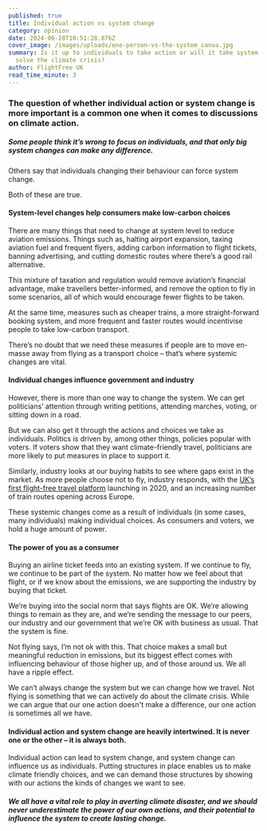 ```yaml
---
published: true
title: Individual action vs system change
category: opinion
date: 2024-06-28T10:51:28.876Z
cover_image: /images/uploads/one-person-vs-the-system_canva.jpg
summary: Is it up to individuals to take action or will it take system change to
  solve the climate crisis?
author: FlightFree UK
read_time_minute: 3
---
```

### The question of whether individual action or system change is more important is a common one when it comes to discussions on climate action.

##### Some people think it’s wrong to focus on individuals, and that only big system changes can make any difference.

Others say that individuals changing their behaviour can force system change.

Both of these are true. 

#### System-level changes help consumers make low-carbon choices

There are many things that need to change at system level to reduce aviation emissions. Things such as, halting airport expansion, taxing aviation fuel and frequent flyers, adding carbon information to flight tickets, banning advertising, and cutting domestic routes where there’s a good rail alternative.

This mixture of taxation and regulation would remove aviation’s financial advantage, make travellers better-informed, and remove the option to fly in some scenarios, all of which would encourage fewer flights to be taken.

At the same time, measures such as cheaper trains, a more straight-forward booking system, and more frequent and faster routes would incentivise people to take low-carbon transport.

There’s no doubt that we need these measures if people are to move en-masse away from flying as a transport choice – that’s where systemic changes are vital.

#### Individual changes influence government and industry

However, there is more than one way to change the system. We can get politicians’ attention through writing petitions, attending marches, voting, or sitting down in a road. 

But we can also get it through the actions and choices we take as individuals. Politics is driven by, among other things, policies popular with voters. If voters show that they want climate-friendly travel, politicians are more likely to put measures in place to support it. 

Similarly, industry looks at our buying habits to see where gaps exist in the market. As more people choose not to fly, industry responds, with the [UK’s first flight-free travel platform](https://www.byway.travel/) launching in 2020, and an increasing number of train routes opening across Europe.

These systemic changes come as a result of individuals (in some cases, many individuals) making individual choices. As consumers and voters, we hold a huge amount of power.

#### The power of you as a consumer

Buying an airline ticket feeds into an existing system. If we continue to fly, we continue to be part of the system. No matter how we feel about that flight, or if we know about the emissions, we are supporting the industry by buying that ticket. 

We’re buying into the social norm that says flights are OK. We’re allowing things to remain as they are, and we’re sending the message to our peers, our industry and our government that we’re OK with business as usual. That the system is fine.

Not flying says, I’m not ok with this. That choice makes a small but meaningful reduction in emissions, but its biggest effect comes with influencing behaviour of those higher up, and of those around us. We all have a ripple effect.

We can’t always change the system but we can change how we travel. Not flying is something that we can actively do about the climate crisis. While we can argue that our one action doesn't make a difference, our one action is sometimes all we have.

#### Individual action and system change are heavily intertwined. It is never one or the other – it is always both. 

Individual action can lead to system change, and system change can influence us as individuals. Putting structures in place enables us to make climate friendly choices, and we can demand those structures by showing with our actions the kinds of changes we want to see.

##### We all have a vital role to play in averting climate disaster, and we should never underestimate the power of our own actions, and their potential to influence the system to create lasting change.